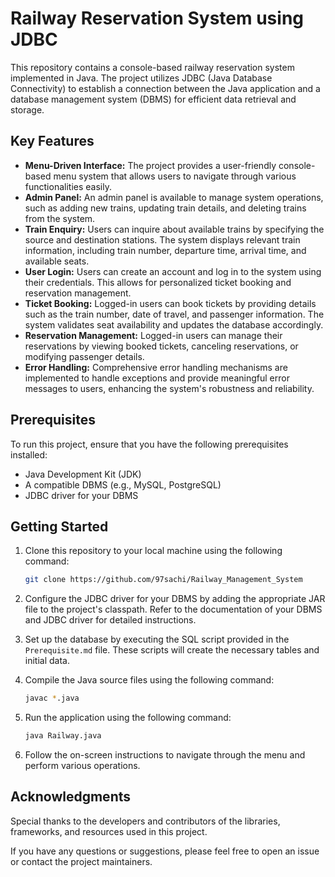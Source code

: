 # Railway Reservation System using JDBC

This repository contains a console-based railway reservation system implemented in Java. The project utilizes JDBC (Java Database Connectivity) to establish a connection between the Java application and a database management system (DBMS) for efficient data retrieval and storage.

## Key Features

- **Menu-Driven Interface:** The project provides a user-friendly console-based menu system that allows users to navigate through various functionalities easily.
- **Admin Panel:** An admin panel is available to manage system operations, such as adding new trains, updating train details, and deleting trains from the system.
- **Train Enquiry:** Users can inquire about available trains by specifying the source and destination stations. The system displays relevant train information, including train number, departure time, arrival time, and available seats.
- **User Login:** Users can create an account and log in to the system using their credentials. This allows for personalized ticket booking and reservation management.
- **Ticket Booking:** Logged-in users can book tickets by providing details such as the train number, date of travel, and passenger information. The system validates seat availability and updates the database accordingly.
- **Reservation Management:** Logged-in users can manage their reservations by viewing booked tickets, canceling reservations, or modifying passenger details.
- **Error Handling:** Comprehensive error handling mechanisms are implemented to handle exceptions and provide meaningful error messages to users, enhancing the system's robustness and reliability.

## Prerequisites

To run this project, ensure that you have the following prerequisites installed:

- Java Development Kit (JDK)
- A compatible DBMS (e.g., MySQL, PostgreSQL)
- JDBC driver for your DBMS

## Getting Started

1. Clone this repository to your local machine using the following command:

   ```bash
   git clone https://github.com/97sachi/Railway_Management_System
   ```

2. Configure the JDBC driver for your DBMS by adding the appropriate JAR file to the project's classpath. Refer to the documentation of your DBMS and JDBC driver for detailed instructions.

3. Set up the database by executing the SQL script provided in the `Prerequisite.md` file. These scripts will create the necessary tables and initial data.

4. Compile the Java source files using the following command:

   ```bash
   javac *.java
   ```

5. Run the application using the following command:

   ```bash
   java Railway.java
   ```

6. Follow the on-screen instructions to navigate through the menu and perform various operations.


## Acknowledgments

Special thanks to the developers and contributors of the libraries, frameworks, and resources used in this project.

If you have any questions or suggestions, please feel free to open an issue or contact the project maintainers.
 
